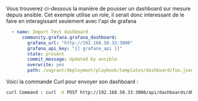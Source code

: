 Vous trouverez ci-dessous la manière de pousser un dashboard sur mesure depuis ansible. 
Cet exemple utilise un role, il serait donc interessant de le faire en interagissant seulement avec l'api de grafana
```yaml
  - name: Import Test dashboard
      community.grafana.grafana_dashboard:
        grafana_url: "http://192.168.50.33:3000"
        grafana_api_key: "{{ grafana_api }}"
        state: present
        commit_message: Updated by ansible
        overwrite: yes
        path: /vagrant/deployment/playbook/templates/dashboard/foo.json
```
Voici la commande Curl pour envoyer son dashboard : 
```bash
curl Command : curl -X POST http://192.168.50.33:3000/api/dashboards/db -u admin:adminpass -H "Content-Type: application/json" -H "accept: application/json" -d @filename
```